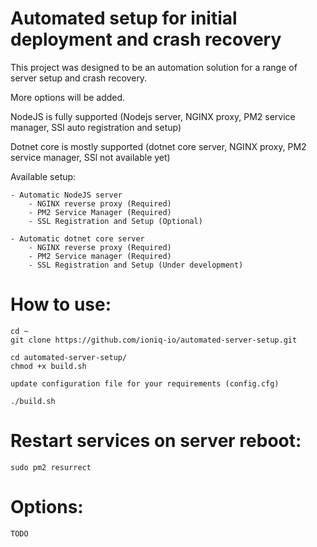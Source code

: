 # Automated setup for initial deployment and crash recovery

This project was designed to be an automation solution for a range of server setup and crash recovery.

More options will be added. 

NodeJS is fully supported (Nodejs server, NGINX proxy, PM2 service manager, SSl auto registration and setup)

Dotnet core is mostly supported (dotnet core server, NGINX proxy, PM2 service manager, SSl not available yet)

Available setup:

    - Automatic NodeJS server
        - NGINX reverse proxy (Required)
        - PM2 Service Manager (Required)
        - SSL Registration and Setup (Optional)

    - Automatic dotnet core server
        - NGINX reverse proxy (Required)
        - PM2 Service manager (Required)
        - SSL Registration and Setup (Under development)
        
# How to use:

    cd ~
    git clone https://github.com/ioniq-io/automated-server-setup.git
    
    cd automated-server-setup/
    chmod +x build.sh
    
    update configuration file for your requirements (config.cfg)
    
    ./build.sh

# Restart services on server reboot:

    sudo pm2 resurrect

# Options:

    TODO
